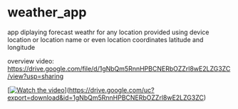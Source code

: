 # weather_app

app diplaying forecast weathr for any location provided using device location or location name or even location coordinates latitude and longitude

overview video: https://drive.google.com/file/d/1gNbQm5RnnHPBCNERbOZZrl8wE2LZG3ZC/view?usp=sharing

[[![Watch the video](https://i.imgur.com/vKb2F1B.png)](https://drive.google.com/file/d/1gNbQm5RnnHPBCNERbOZZrl8wE2LZG3ZC/preview)](https://drive.google.com/uc?export=download&id=1gNbQm5RnnHPBCNERbOZZrl8wE2LZG3ZC)
